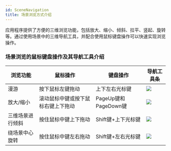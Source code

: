 ```yaml
---
id: SceneNavigation
title: 场景浏览方式介绍
---
```

应用程序提供了方便的三维浏览功能，包括放大、缩小、倾斜、拉平、竖起、旋转等。通过使用场景中的三维导航工具，并配合使用鼠标键盘操作可以快速实现浏览操作。

### 场景浏览的鼠标键盘操作及其导航工具介绍

浏览功能 | 鼠标操作 | 键盘操作 | 导航工具条  
---|---|---|---  
漫游 | 按下鼠标左键拖动 | 上下左右光标键 | ![](img/Pan.png)  
放大/缩小 | 滚动鼠标中键或按下鼠标右键上下拖动 | PageUp键和PageDown键 | ![](img/Zoom.png)  
三维场景进行倾斜 | 按住鼠标中键上下拖动 | Shift键+上下光标键 | ![](img/pitch.png)  
绕场景中心旋转 | 按住鼠标中键左右拖动 | Shift键+左右光标键 | ![](img/Roll.png)  
  


